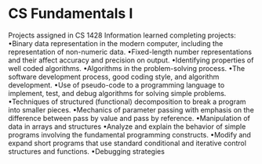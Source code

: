 # CS Fundamentals I
Projects assigned in CS 1428
  Information learned completing projects:
  •Binary data representation in the modern computer, including the representation of non-numeric data.
  •Fixed-length number representations and their affect accuracy and precision on output.
  •Identifying properties of well coded algorithms.
  •Algorithms in the problem-solving process.
  •The software development process, good coding style, and algorithm development.
  •Use of pseudo-code to a programming language to implement, test, and debug algorithms for solving simple problems.
  •Techniques of structured (functional) decomposition to break a program into smaller pieces.
  •Mechanics of parameter passing with emphasis on the difference between pass by value and pass by reference.
  •Manipulation of data in arrays and structures
  •Analyze and explain the behavior of simple programs involving the fundamental programming constructs.
  •Modify and expand short programs that use standard conditional and iterative control structures and functions.
  •Debugging strategies
  
